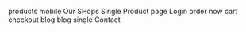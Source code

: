 products mobile
Our SHops
Single Product page
Login
order now
cart
checkout
blog
blog single
Contact